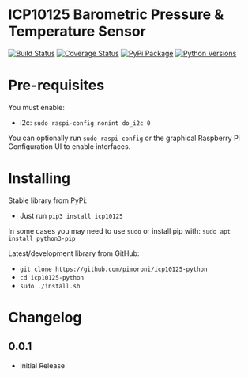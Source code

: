 # ICP10125 Barometric Pressure & Temperature Sensor

[![Build Status](https://shields.io/github/workflow/status/pimoroni/icp10125-python/Python%20Tests.svg)](https://github.com/pimoroni/icp10125-python/actions/workflows/test.yml)
[![Coverage Status](https://coveralls.io/repos/github/pimoroni/icp10125-python/badge.svg?branch=master)](https://coveralls.io/github/pimoroni/icp10125-python?branch=master)
[![PyPi Package](https://img.shields.io/pypi/v/icp10125.svg)](https://pypi.python.org/pypi/icp10125)
[![Python Versions](https://img.shields.io/pypi/pyversions/icp10125.svg)](https://pypi.python.org/pypi/icp10125)

# Pre-requisites

You must enable:

* i2c: `sudo raspi-config nonint do_i2c 0`

You can optionally run `sudo raspi-config` or the graphical Raspberry Pi Configuration UI to enable interfaces.

# Installing

Stable library from PyPi:

* Just run `pip3 install icp10125`

In some cases you may need to use `sudo` or install pip with: `sudo apt install python3-pip`

Latest/development library from GitHub:

* `git clone https://github.com/pimoroni/icp10125-python`
* `cd icp10125-python`
* `sudo ./install.sh`


# Changelog
0.0.1
-----

* Initial Release
